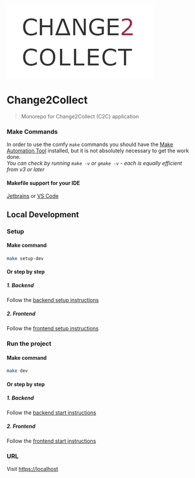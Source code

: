 ![logo](logo.jpg)

# Change2Collect
> Monorepo for Change2Collect (C2C) application

### Make Commands
In order to use the comfy `make` commands you should have the
[Make Automation Tool](https://www.gnu.org/software/make/manual/make.html) installed,
but it is not absolutely necessary to get the work done.  
*You can check by running `make -v` or `gmake -v` - each is equally efficient from v3 or later*

#### Makefile support for your IDE
[Jetbrains](https://plugins.jetbrains.com/plugin/9333-makefile-support) or
[VS Code](https://marketplace.visualstudio.com/items?itemName=carlos-algms.make-task-provider)

## Local Development

### Setup
#### Make command
```bash
make setup-dev
```

#### Or step by step
##### 1. Backend
Follow the [backend setup instructions](./backend/README.md)

##### 2. Frontend
Follow the [frontend setup instructions](./frontend/README.md)

### Run the project
#### Make command
```bash
make dev
```

#### Or step by step
##### 1. Backend
Follow the [backend start instructions](./backend/README.md)

##### 2. Frontend
Follow the [frontend start instructions](./frontend/README.md)

### URL
Visit [https://localhost](https://localhost)
